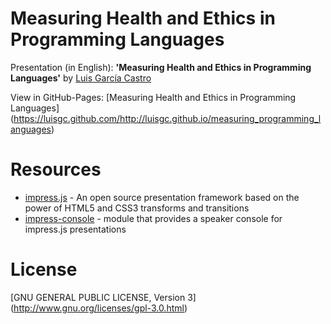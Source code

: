 Measuring Health and Ethics in Programming Languages
====

Presentation (in English): **'Measuring Health and Ethics in Programming Languages'** by [Luis García Castro](https://github.com/LuisGC)

View in GitHub-Pages: [Measuring Health and Ethics in Programming Languages] (https://luisgc.github.com/http://luisgc.github.io/measuring_programming_languages)

# Resources

* [impress.js](https://github.com/bartaz/impress.js) - An open source presentation framework based on the power of HTML5 and CSS3 transforms and transitions
* [impress-console](https://github.com/regebro/impress-console) - module that provides a speaker console for impress.js presentations

# License

[GNU GENERAL PUBLIC LICENSE, Version 3] (http://www.gnu.org/licenses/gpl-3.0.html)

